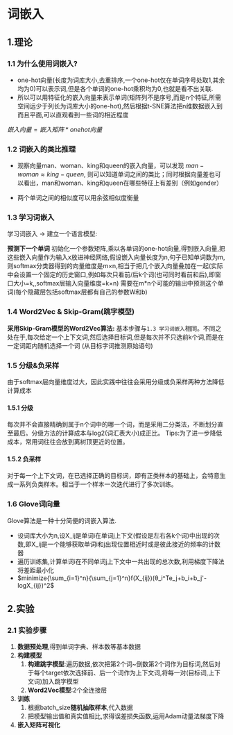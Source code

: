 # 词嵌入

## 1.理论

### 1.1 为什么使用词嵌入?

- one-hot向量(长度为词库大小,去重排序,一个one-hot仅在单词序号处取1,其余均为0)可以表示词,但是各个单词的one-hot乘积均为0,也就是看不出关联.
- 所以可以用特征化的嵌入向量来表示单词(矩阵列不是序号,而是n个特征,所需空间远少于列长为词库大小的one-hot),然后根据t-SNE算法把n维数据嵌入到而且平面,可以直观看到一些词的相近程度

$嵌入向量=嵌入矩阵*onehot向量$

### 1.2 词嵌入的类比推理

- 观察向量man、woman、king和queen的嵌入向量，可以发现 $man-woman≈king-queen$, 则可以知道单词之间的类比；同时根据向量差也可以看出，man和woman、king和queen在哪些特征上有差别（例如gender）

- 两个单词之间的相似度可以用余弦相似度衡量

### 1.3 学习词嵌入

学习词嵌入 -> 建立一个语言模型:

**预测下一个单词** 初始化一个参数矩阵,乘以各单词的one-hot向量,得到嵌入向量,把这些嵌入向量作为输入x放进神经网络,假设嵌入向量长度为n,句子已知单词数为m,则softmax分类器得到的向量维度是m×n,相当于把几个嵌入向量叠加在一起(实际中会设置一个固定的历史窗口,例如每次只看前/后k个词(也可同时看前和后),即窗口大小=k,,softmax层输入向量维度=k×n)
需要在m*n个可能的输出中预测这个单词(每个隐藏层包括softmax层都有自己的参数W和b)

### 1.4 Word2Vec & Skip-Gram(跳字模型)

**采用Skip-Gram模型的Word2Vec算法:** 基本步骤与`1.3 学习词嵌入`相同。不同之处在于,每次给定一个上下文词,然后选择目标词,但是每次并不只选前k个词,而是在一定词距内随机选择一个词
(从目标字词推测原始语句)

### 1.5 分级&负采样

由于softmax层向量维度过大，因此实践中往往会采用分级或负采样两种方法降低计算成本

#### 1.5.1 分级

每次并不会直接精确到属于n个词中的哪一个词，而是采用二分类法，不断划分直至最后。分级方法的计算成本与log2(词汇表大小)成正比。
Tips:为了进一步降低成本，常用词往往会放到离树顶更近的位置。

#### 1.5.2 负采样

对于每一个上下文词，在已选择正确的目标词，即有正类样本的基础上，会特意生成一系列负类样本。相当于一个样本一次迭代进行了多次训练。

### 1.6 Glove词向量

Glove算法是一种十分简便的词嵌入算法.

- 设词库大小为n,设X_ij是单词i在单词j上下文(假设是左右各k个词)中出现的次数,即X_ij是一个能够获取单词i和j出现位置相近时或是彼此接近的频率的计数器
- 遍历训练集,计算单词i在不同单词j上下文中一共出现的总次数,利用梯度下降法将差距最小化
- $minimize{\sum_{i=1}^n}{\sum_{j=1}^n}f(X_{ij})(θ_i^Te_j+b_i+b_j'-logX_{ij})^2$

## 2.实验

### 2.1 实验步骤

1) **数据预处理**,得到单词字典、样本数等基本数据
2) **构建模型**
   1) **构建跳字模型**:遍历数据,依次把第2个词~倒数第2个词作为目标词,然后对于每个target依次选择前、后一个词作为上下文词,将每一对(目标词,上下文词)加入跳字模型
   2) **Word2Vec模型**:2个全连接层
3) **训练**
   1) 根据batch_size**随机抽取样本**,代入数据
   2) 把模型输出值和真实值相比,求得误差损失函数,运用Adam动量法梯度下降
4) **嵌入矩阵可视化**
